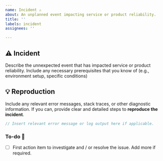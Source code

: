 ```yaml
---
name: Incident ⚠
about: An unplanned event impacting service or product reliability.
title: ''
labels: incident
assignees: ''

---
```


## ⚠️ Incident

Describe the unnexpected event that has impacted service or product reliability. Include any necessary prerequisites that you know of (e.g., environment setup, specific conditions)

## 💡 Reproduction

Include any relevant error messages, stack traces, or other diagnostic information. If you can, provide clear and detailed steps to **reproduce the incident**.

```ts
// Insert relevant error message or log output here if applicable.
```

### To-do 📝

- [ ] First action item to investigate and / or resolve the issue. Add more if required.

